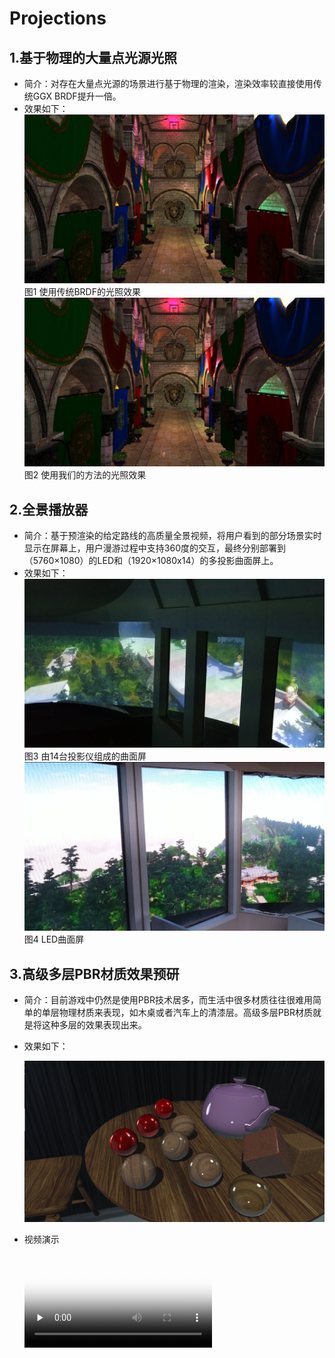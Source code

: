 # Projections
## 1.基于物理的大量点光源光照
* 简介：对存在大量点光源的场景进行基于物理的渲染，渲染效率较直接使用传统GGX BRDF提升一倍。
* 效果如下：
![](LargeNumberOfPointLights/BRDFResult_MS_16.jpg "使用传统BRDF的光照效果")
图1 使用传统BRDF的光照效果
![](LargeNumberOfPointLights/LTCResult_MS_16.jpg "使用我们的方法的光照效果")
图2 使用我们的方法的光照效果

## 2.全景播放器
* 简介：基于预渲染的给定路线的高质量全景视频，将用户看到的部分场景实时显示在屏幕上，用户漫游过程中支持360度的交互，最终分别部署到（5760×1080）的LED和（1920×1080x14）的多投影曲面屏上。
* 效果如下：
![](PanoramaVideoPlayer/MultiProjector.png "由14台投影仪组成的曲面屏")
图3 由14台投影仪组成的曲面屏
![](PanoramaVideoPlayer/LED.png "LED曲面屏")
图4 LED曲面屏


<!--<iframe width="560" height="315" src="PanoramaVideoPlayer/LED.mp4" frameborder="0" allowfullscreen></iframe>
<video id="video" controls="" preload="none">
	<source id="mp4" src="PanoramaVideoPlayer/MultiProjector.mp4" type="video/mp4">
</video>-->
## 3.高级多层PBR材质效果预研
* 简介：目前游戏中仍然是使用PBR技术居多，而生活中很多材质往往很难用简单的单层物理材质来表现，如木桌或者汽车上的清漆层。高级多层PBR材质就是将这种多层的效果表现出来。

* 效果如下：

  ![](Multi-LayeredPBRMaterial/MultiLayeredPBRMaterial.png)

* 视频演示

  <video id="video" controls="" preload="none" poster="http://img.blog.fandong.me/2017-08-26-Markdown-Advance-Video.jpg">
        <source id="mp4" src="Multi-LayeredPBRMaterial/MultiLayeredPBRMaterial.mp4" type="video/mp4">
        </video>

